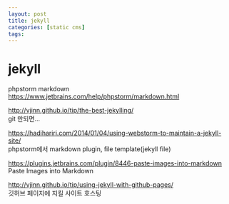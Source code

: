 ```yaml
---
layout: post
title: jekyll
categories: [static cms]
tags: 
---
```

# jekyll

phpstorm markdown  
https://www.jetbrains.com/help/phpstorm/markdown.html

http://vjinn.github.io/tip/the-best-jekylling/  
git 만되면...

https://hadihariri.com/2014/01/04/using-webstorm-to-maintain-a-jekyll-site/  
phpstorm에서 markdown plugin, file template(jekyll file)

https://plugins.jetbrains.com/plugin/8446-paste-images-into-markdown  
Paste Images into Markdown

http://vjinn.github.io/tip/using-jekyll-with-github-pages/  
깃허브 페이지에 지킬 사이트 호스팅


